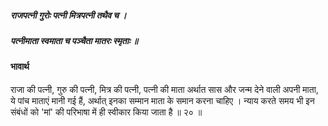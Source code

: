 ##### राजपत्नी गुरोः पत्नी मित्रपत्नी तथैव च ।
##### पत्नीमाता स्वमाता च पञ्चैता मातरः स्मृताः ॥

#### भावार्थ

राजा की पत्नी, गुरु की पत्नी, मित्र की पत्नी, पत्नी की माता अर्थात सास और जन्म देने वाली अपनी माता, ये पांच माताएं मानी गई हैं, अर्थात् इनका सम्मान माता के समान करना चाहिए । न्याय करते समय भी इन संबंधों को 'मां' की परिभाषा में ही स्वीकार किया जाता है ॥ २० ॥
